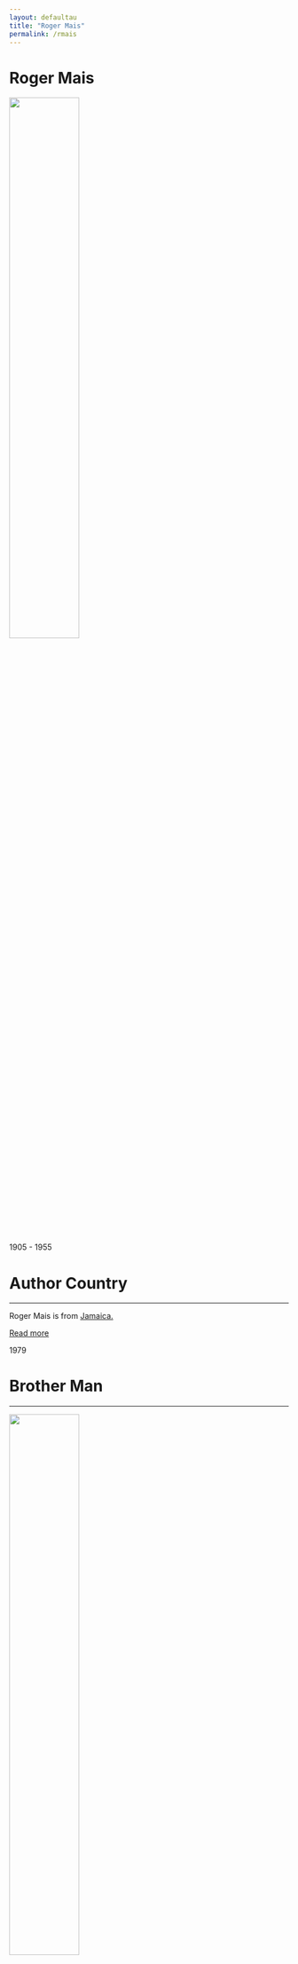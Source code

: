 ```yaml
---
layout: defaultau
title: "Roger Mais"
permalink: /rmais
---
```

<!-- partial:index.partial.html -->
<div class="content">
    <h1>Roger Mais</h1>
    <div class="quote">
        <div><img src="https://pbs.twimg.com/media/DVcPHupUQAUWkW8.jpg" height="50%" width = "50%" class="logo"></div>
    </div>
    <div class="timeline">
        <div style="padding-bottom:100px;"></div>
        <div class="block">
            <div class="date right"><p class="right"> 1905 - 1955 </p></div>
            <div class="dot"></div>
            <div class="left first">
            <div class="author_country">
                <h1>Author Country</h1><hr>
          <div class="aclocation">  <p>Roger Mais is from <a href="http://localhost:4000/4"> Jamaica.</a></p> </div>
                <div class="acreadmore"><a href="https://en.wikipedia.org/wiki/Roger_Mais" target="_blank">Read more</a></div>
            </div>
            </div>
        </div>
        <div class="block">
            <div class="date left"><p class="left">1979</p></div>
            <div class="dot"></div>
            <div class="right">
                <h1>Brother Man</h1><hr>
                <p><img src="https://images-na.ssl-images-amazon.com/images/I/41r1U3HZ9WL._SY291_BO1,204,203,200_QL40_FMwebp_.jpg" height="50%" width = "50%"></p>
                <p>Language: English<br/>
                Publisher: Heinemann<br/>
                Pub_location: London, England<br/>
                Genre: Fiction (Novel) <br/>
                Length: 184</p>
            </div>
        </div>
        <div class="block">
            <div class="date right"><p class="right">1988</p></div>
            <div class="dot"></div>
            <div class="left hide">
                <h1>Listen, The Wind</h1><hr>
                <p><img src="https://images-na.ssl-images-amazon.com/images/S/compressed.photo.goodreads.com/books/1630897451i/2393229.jpg" height="50%" width = "50%"></p>
                <p>Language: English<br/>
                Publisher: Longman Caribbean<br/>
                Pub_location: San Juan, Puerto Rico<br/>
                Genre: Fiction (Novel) <br/>
                Length: 160</p>
            </div>
        </div>
        <div class="block">
            <div class="date left"><p class="left">2014</p></div>
            <div class="dot"></div>
            <div class="right hide">
                <h1>Black Lightning</h1><hr>
                <p><img src="https://images-na.ssl-images-amazon.com/images/I/51z3k2Po5aL._SX326_BO1,204,203,200_.jpg" height="50%" width = "50%"></p>
                <p>Language: Spanish<br/>
                Publisher: Peepal Tree<br/>
                Pub_location: Leeds, LDN, England<br/>
                Genre: Fiction (Novel) <br/>
                Length: 177</p>
            </div>
        </div>
